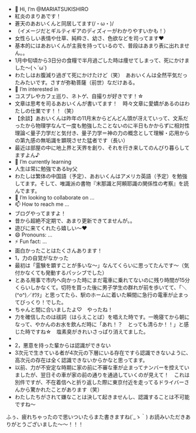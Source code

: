 - 👋 Hi, I’m @MARIATSUKISHIRO
- 紅炎のまりあです！
- 蒼天のあおいくんと同居してます(/・ω・)/
- （イメージだとギルティギアのディズィーがわかりやすいかも！）
- 女性らしい表情や仕草、純粋さ、幼さ、色欲などを司ってます♥
- 基本的にはあおいくんが主我を持っているので、普段はあまり表に出れません。。
- 1月中旬頃から3日分の食糧で半月過ごした時は痩せてしまって、死にかけました～(ヽ´ω`)
- わたしはお腹減り過ぎて死にかけたけど（笑）　あおいくんは全然平気だったみたいです。さすが弥勒菩薩（前世）なだけある。
- 👀 I’m interested in
- コスプレやカフェ巡り、ネトゲ、自撮りが好きです！☆
- 文章は思考を司るあおいくんが書いてます！　時々文章に愛嬌があるのはわたしの仕業です！！（笑）
- 【余談】あおいくんは昨年の11月末からどんどん頭が冴えていって、文系だったから物理学なんて一度も勉強したことないのに半日もかからずに相対性理論＜量子力学だと気付き、量子力学＝神の力の概念として理解・応用からの第九感の無垢識を顕現させた猛者です（長い）
- 最近は部屋の中に地上界と天界を創り、それを行き来してのんびり暮らしてますよん♪
- 🌱 I’m currently learning
- 人生は常に勉強であるby父
- わたしは繁体の中国語（予定）、あおいくんはアメリカ英語（予定）を勉強してます。そして、唯識派の書物『末那識と阿頼耶識の関係性の考察』を読んでます。
- 💞️ I’m looking to collaborate on ...
- 📫 How to reach me ...
- ブログやってますよ！
- 昔から超絶不定期で、あまり更新できてませんが。。
- 遊びに来てくれたら嬉しい～♥
- 😄 Pronouns: ...
- ⚡ Fun fact: ...
- 面白かったことはたくさんあります！
- 1，力の自覚がなかった
- 最初は「霊験を顕すことが多いな～」なんてくらいに思ってたんです～（気付かなくても発動するパッシブでした）
- とある用事で市内へ向かった時にまだ電車に乗れてないのに残り時間が15分くらいしかなくて。切符を買った後に男子学生の群れが前を歩いてて、「＼(^o^)／ｵﾜﾀ」と思ってたら、駅のホームに着いた瞬間に急行の電車が止まってびっくり！でした。
- ちゃんと間に合いましたよ♡　やったね！
- 力を確信したのは祓詞（はらえことば）を唱えた時です。一晩寝てから朝になって、やかんのお水を飲んだ時に「あれ！？　とっても清らか！！」と感じた時ですね☆　塩素臭がきれいさっぱり消えてました。
- 
- 2，悪意を持った輩からは認識ができない
- 3次元で生きている者が4次元の下層にいる存在ですら認識できないように、高次元の存在は全く認識できないからかなと思ってます。
- 以前、力が不安定な時期に家の前に不審な車が止まってナンバーを控えていましたが、翌日その車が家の前の通りを通過していくのが見えて！　これは別件ですが、不在着信へと折り返した際に東京付近を走ってるドライバーさんから驚かれたことがあります（笑）
- わたしたちがされて嫌なことは決して起きませんし、認識することは不可能ですね～

ふぅ、疲れちゃったので思いついたらまた書きますね(´_ゝ｀)
お読みいただきありがとうございました～～！！！

<!---
MARIATSUKISHIRO/MARIATSUKISHIRO is a ✨ special ✨ repository because its `README.md` (this file) appears on your GitHub profile.
You can click the Preview link to take a look at your changes.
--->
